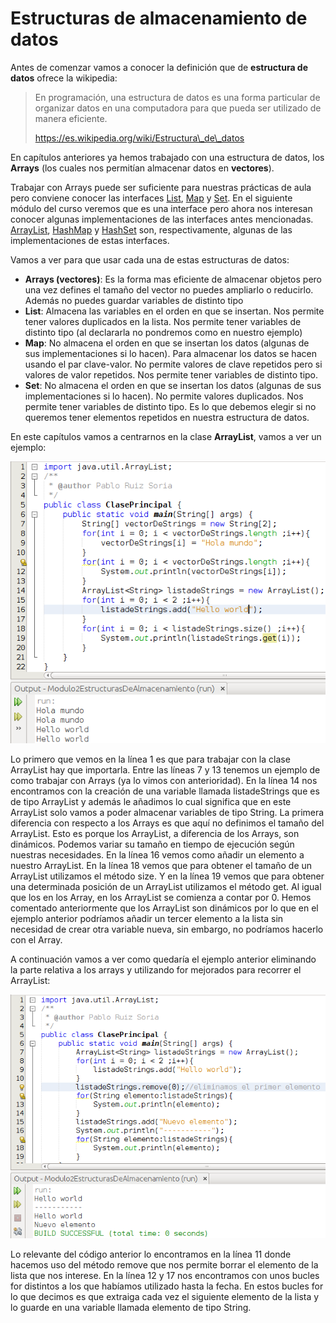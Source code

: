 # Estructuras de almacenamiento de datos

Antes de comenzar vamos a conocer la definición que de **estructura de datos** ofrece la wikipedia:

> En programación, una estructura de datos es una forma particular de organizar datos en una computadora para que pueda ser utilizado de manera eficiente.
> 
> https://es.wikipedia.org/wiki/Estructura\_de\_datos

En capítulos anteriores ya hemos trabajado con una estructura de datos, los **Arrays** (los cuales nos permitían almacenar datos en **vectores**).

Trabajar con Arrays puede ser suficiente para nuestras prácticas de aula pero conviene conocer las interfaces [List](http://docs.oracle.com/javase/8/docs/api/java/util/List.html "List"), [Map](https://docs.oracle.com/javase/8/docs/api/java/util/Map.html "Map") y [Set](http://docs.oracle.com/javase/8/docs/api/java/util/Set.html). En el siguiente módulo del curso veremos que es una interface pero ahora nos interesan conocer algunas implementaciones de las interfaces antes mencionadas. [ArrayList](http://docs.oracle.com/javase/8/docs/api/java/util/ArrayList.html "ArrayList"), [HashMap](https://docs.oracle.com/javase/8/docs/api/java/util/HashMap.html "HashMap") y [HashSet](https://docs.oracle.com/javase/8/docs/api/java/util/HashSet.html "HashSet") son, respectivamente, algunas de las implementaciones de estas interfaces.

Vamos a ver para que usar cada una de estas estructuras de datos:

*   **Arrays (vectores)**: Es la forma mas eficiente de almacenar objetos pero una vez defines el tamaño del vector no puedes ampliarlo o reducirlo. Además no puedes guardar variables de distinto tipo
*   **List**: Almacena las variables en el orden en que se insertan. Nos permite tener valores duplicados en la lista. Nos permite tener variables de distinto tipo (al declararla no pondremos <Tipo> como en nuestro ejemplo)
*   **Map**: No almacena el orden en que se insertan los datos (algunas de sus implementaciones si lo hacen). Para almacenar los datos se hacen usando el par clave-valor. No permite valores de clave repetidos pero si valores de valor repetidos. Nos permite tener variables de distinto tipo.
*   **Set**: No almacena el orden en que se insertan los datos (algunas de sus implementaciones si lo hacen). No permite valores duplicados. Nos permite tener variables de distinto tipo. Es lo que debemos elegir si no queremos tener elementos repetidos en nuestra estructura de datos.

En este capítulos vamos a centrarnos en la clase **ArrayList**, vamos a ver un ejemplo:


![Ejemplo de código con ArrayList](img/Modulo2EstructurasAlmacenamientoDeDatos.png "Ejemplo de código con ArrayList")


Lo primero que vemos en la línea 1 es que para trabajar con la clase ArrayList hay que importarla. Entre las líneas 7 y 13 tenemos un ejemplo de como trabajar con Arrays (ya lo vimos con anterioridad). En la línea 14 nos encontramos con la creación de una variable llamada listadeStrings que es de tipo ArrayList y además le añadimos <String> lo cual significa que en este ArrayList solo vamos a poder almacenar variables de tipo String. La primera diferencia con respecto a los Arrays es que aquí no definimos el tamaño del ArrayList. Esto es porque los ArrayList, a diferencia de los Arrays, son dinámicos. Podemos variar su tamaño en tiempo de ejecución según nuestras necesidades. En la línea 16 vemos como añadir un elemento a nuestro ArrayList. En la línea 18 vemos que para obtener el tamaño de un ArrayList utilizamos el método size. Y en la línea 19 vemos que para obtener una determinada posición de un ArrayList utilizamos el método get. Al igual que los en los Array, en los ArrayList se comienza a contar por 0. Hemos comentado anteriormente que los ArrayList son dinámicos por lo que en el ejemplo anterior podríamos añadir un tercer elemento a la lista sin necesidad de crear otra variable nueva, sin embargo, no podríamos hacerlo con el Array.

A continuación vamos a ver como quedaría el ejemplo anterior eliminando la parte relativa a los arrays y utilizando for mejorados para recorrer el ArrayList:


![Ejemplo de código con ArrayList y for mejorados](img/Modulo2EstructurasAlmacenamientoDeDatosForMejorado.png "Ejemplo de código con ArrayList y for mejorados")


Lo relevante del código anterior lo encontramos en la línea 11 donde hacemos uso del método remove que nos permite borrar el elemento de la lista que nos interese. En la línea 12 y 17 nos encontramos con unos bucles for distintos a los que habíamos utilizado hasta la fecha. En estos bucles for lo que decimos es que extraiga cada vez el siguiente elemento de la lista y lo guarde en una variable llamada elemento de tipo String.

